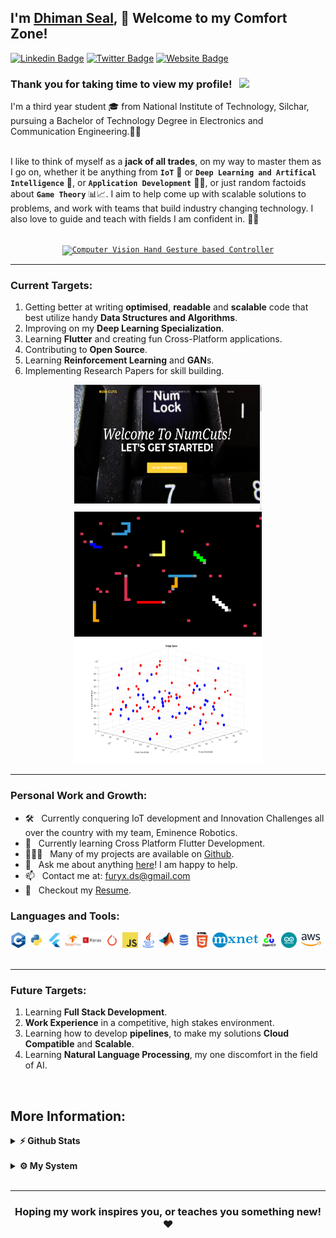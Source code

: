 ## I'm [Dhiman Seal](https://github.com/dhi13man/), 👋 Welcome to my Comfort Zone!  

[![Linkedin Badge](https://img.shields.io/badge/-LinkedIn-0e76a8?style=flat-square&logo=Linkedin&logoColor=white)](https://linkedin.com/in/dhi13man)
[![Twitter Badge](https://img.shields.io/badge/-Twitter-00acee?style=flat-square&logo=Twitter&logoColor=white)](https://twitter.com/dhi13man)
[![Website Badge](https://img.shields.io/badge/Website-3b5998?style=flat-square&logo=google-chrome&logoColor=white)](https://dhi13man.github.io/)


### Thank you for taking time to view my profile! &nbsp; ![](https://visitor-badge.glitch.me/badge?page_id=dhi13man.dhi13man&style=flat-square&color=0088cc)

I'm a third year student 🎓 from National Institute of Technology, Silchar, pursuing a Bachelor of Technology Degree in Electronics and Communication Engineering.🔌📶 <br><br> 

I like to think of myself as a **jack of all trades**,  on my way to master them as I go on, whether it be anything from **`IoT`** 🤖 or **`Deep Learning and Artifical Intelligence`** 🧠, or **`Application Development`** 👨‍💻, or just random factoids about **`Game Theory`** 📊📈. I aim to help come up with scalable solutions to problems, and work with teams that build industry changing technology. I also love to guide and teach with fields I am confident in. 👨‍🏫 
<br><br>

<div align="center">

[<code><img height="200" width="300" src="assets/demo_cvgc.gif" alt="Computer Vision Hand Gesture based Controller"></code>](github.com/Dhi13man/CV-HandGestureControl)
</div>

---

### Current Targets: 
1. Getting better at writing **optimised**, **readable** and **scalable** code that best utilize handy **Data Structures and Algorithms**.
2. Improving on my **Deep Learning Specialization**.
3. Learning **Flutter** and creating fun Cross-Platform applications.
4. Contributing to **Open Source**.
5. Learning **Reinforcement Learning** and **GAN**s.
5. Implementing Research Papers for skill building.

<div align="center">

[<code><img height="200" width="300" src="assets/demo_numcuts.png" alt="NumCuts: HTML/CSS/JS/Electron based GUI Script Executor"></code>](github.com/Dhi13man/NumCuts) [<code><img height="200" width="300" src="assets/demo_snake.png" alt="A brute force-ish Automatic Snake Game Algorithm"></code>](github.com/Dhi13man/SnakeGameAlgo)
[<code><img height="200" width="300" src="assets/demo_3DES.png" alt="3D Electrostatics Simulator"></code>](github.com/Dhi13man/3Dimensional-Electrostatics-Simulation)
</div>

---

### Personal Work and  Growth:

- 🛠 &nbsp; Currently conquering IoT development and Innovation Challenges all over the country with my team, Eminence Robotics.
- 🚀 &nbsp; Currently learning Cross Platform Flutter Development.
- 👨🏻‍💻 &nbsp; Many of my projects are available on [Github](https://github.com/dhi13man).
- 💬 &nbsp; Ask me about anything [here](https://github.com/Dhi13man/dhi13man/issues/1)! I am happy to help.
- 📫 &nbsp; Contact me at: furyx.ds@gmail.com
- 📝 &nbsp; Checkout my [Resume](Dhiiman_Seal_CV.pdf).

### Languages and Tools:

[<code><img height="25" src="https://raw.githubusercontent.com/github/explore/80688e429a7d4ef2fca1e82350fe8e3517d3494d/topics/cpp/cpp.png" alt="cpp"></code>](www.cplusplus.com)
[<code><img height="25" src="https://raw.githubusercontent.com/github/explore/80688e429a7d4ef2fca1e82350fe8e3517d3494d/topics/python/python.png" alt="python"></code>](www.python.org)
[<code><img height="25" src="assets/ico_flutter.jpg" alt="flutter"></code>](flutter.dev)
[<code><img height="25" src="assets/ico_tf.jpg" alt="tensorflow+keras"></code>](www.tensorflow.org)
[<code><img height="25" src="assets/ico_pytorch.jpg" alt="pytorch"></code>](pytorch.org)
[<code><img height="25" src="https://raw.githubusercontent.com/github/explore/80688e429a7d4ef2fca1e82350fe8e3517d3494d/topics/javascript/javascript.png" alt="javascript"></code>](www.javascript.com)
[<code><img height="25" src="assets/ico_java.jpg" alt="java"></code>](www.java.com)
[<code><img height="25" src="assets/ico_matlab.jpg" alt="MATLAB"></code>](www.mathworks.com/products/matlab.html)
[<code><img height="25" src="https://raw.githubusercontent.com/github/explore/80688e429a7d4ef2fca1e82350fe8e3517d3494d/topics/sql/sql.png" alt="sql"></code>](www.mysql.com)
[<code><img height="25" src="assets/ico_html.jpg" alt="html5"></code>](html.com)
[<code><img height="25" src="assets/ico_mxnet.png" alt="Apache MXNet"></code>](mxnet.apache.org)
[<code><img height="25" src="assets/ico_opencv.jpg" alt="OpenCV"></code>](opencv.org)
[<code><img height="25" src="assets/ico_arduino.jpg" alt="Arduino"></code>](www.arduino.cc)
[<code><img height="25" src="assets/ico_aws.jpg" alt="Amazon Web Services"></code>](aws.amazon.com)
<br><br>

---

### Future Targets:
1. Learning **Full Stack Development**.
2. **Work Experience** in a competitive, high stakes environment.
3. Learning how to develop **pipelines**, to make my solutions **Cloud Compatible** and **Scalable**.
4. Learning **Natural Language Processing**, my one discomfort in the field of AI.
<br>

## More Information:

<details>	
  <summary><b>⚡ Github Stats</b></summary>

<img alt="" src="https://github-readme-stats.vercel.app/api?username=dhi13man&show_icons=true&hide_border=true" />
</details>
<br>

 
<details>	
  <br />
  <summary><b>⚙️ My System</b></summary>
  	<ul>
  	    <li><b>OS:</b> Windows 10 and Ubuntu 20.04</li>
	    <li><b>Laptop: </b> Lenovo L340 Gaming (i7 9th Generation Processor with 8GB RAM)</li>
  	    <li><b>Browser: </b> Firefox, Chrome</li>
	    <li><b>Code Editors:</b> I swear by Jetbrains IDEs and VSCode.</li>
	    <br />
	</ul>	
</details>
<br>

----

<div align="center">

### Hoping my work inspires you, or teaches you something new! ❤️

</div>
